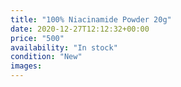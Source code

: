 ```yaml
---
title: "100% Niacinamide Powder 20g"
date: 2020-12-27T12:12:32+00:00
price: "500"
availability: "In stock"
condition: "New"
images:
---
```


